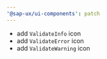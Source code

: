 ```yaml
---
'@sap-ux/ui-components': patch
---
```


-   add `ValidateInfo` icon
-   add `ValidateError` icon
-   add `ValidateWarning` icon
